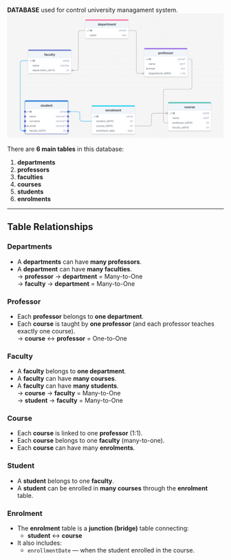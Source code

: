 **DATABASE** used for control university managament system.
![Database Diagram](image/1.PNG)



There are **6 main tables** in this database:

1. **departments**  
2. **professors**  
3. **faculties**  
4. **courses**  
5. **students**  
6. **enrolments**

---

##  Table Relationships

###  Departments
- A **departments** can have **many professors**.
- A **department** can have **many faculties**.  
  → **professor** → **department** = Many-to-One  
  → **faculty** → **department** = Many-to-One  

###  Professor
- Each **professor** belongs to **one department**.  
- Each **course** is taught by **one professor** (and each professor teaches exactly one course).  
  → **course** ↔ **professor** = One-to-One

###  Faculty
- A **faculty** belongs to **one department**.  
- A **faculty** can have **many courses**.  
- A **faculty** can have **many students**.  
  → **course** → **faculty** = Many-to-One  
  → **student** → **faculty** = Many-to-One  

###  Course
- Each **course** is linked to one **professor** (1:1).
- Each **course** belongs to one **faculty** (many-to-one).
- Each **course** can have many **enrolments**.

###  Student
- A **student** belongs to one **faculty**.
- A **student** can be enrolled in **many courses** through the **enrolment** table.  

###  Enrolment
- The **enrolment** table is a **junction (bridge)** table connecting:
  - **student** ↔ **course**
- It also includes:
  - `enrollmentDate` — when the student enrolled in the course.
